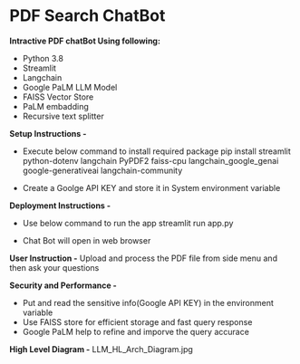 # PDF Search ChatBot

**Intractive PDF chatBot Using following:**
- Python 3.8 
- Streamlit
- Langchain
- Google PaLM LLM Model
- FAISS Vector Store
- PaLM embadding
- Recursive text splitter

**Setup Instructions  -**
- Execute below command to install required package 
  pip install streamlit python-dotenv langchain PyPDF2 faiss-cpu langchain_google_genai google-generativeai langchain-community

- Create a Goolge API KEY and store it in System environment variable

**Deployment Instructions -** 
- Use below command to run the app
  streamlit run app.py

- Chat Bot will open in web browser

**User Instruction -** 
Upload and process the PDF file from side menu and then ask your questions

**Security and Performance -** 
- Put and read the sensitive info(Google API KEY) in the environment variable
- Use FAISS store for efficient storage  and fast query response
- Google PaLM help to refine and imporve the query accurace 


**High Level Diagram -** 
LLM_HL_Arch_Diagram.jpg
